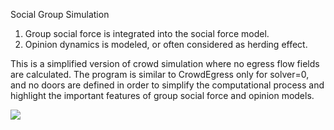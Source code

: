 Social Group Simulation
1. Group social force is integrated into the social force model.    
2. Opinion dynamics is modeled, or often considered as herding effect.   

This is a simplified version of crowd simulation where no egress flow fields are calculated. 
The program is similar to CrowdEgress only for solver=0, and no doors are defined in order to simplify the computational process and highlight the important features of group social force and opinion models.  

![](https://github.com/godisreal/group-social-force/blob/master/fig/opinionDynamics.PNG)
